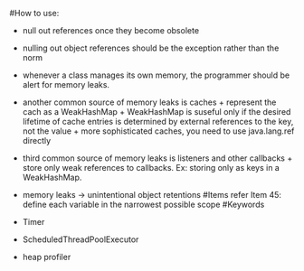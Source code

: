 #How to use:
- null out references once they become obsolete
- nulling out object references should be the exception rather than the norm
- whenever a class manages its own memory, the programmer should be alert for memory leaks.
- another common source of memory leaks is caches
        + represent the cach as a WeakHashMap
        + WeakHashMap is suseful only if the desired lifetime of cache entries is determined  by external references to the key, not the value
        + more sophisticated caches, you need to use java.lang.ref directly
- third common source of memory leaks is listeners and other callbacks
        + store only weak references to callbacks. Ex: storing only as keys in a WeakHashMap.

- memory leaks -> unintentional object retentions
#Items refer
Item 45: define each variable in the narrowest possible scope
#Keywords 
- Timer 
- ScheduledThreadPoolExecutor
- heap profiler
